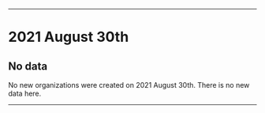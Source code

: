 
***

# 2021 August 30th

## No data

No new organizations were created on 2021 August 30th. There is no new data here.

***
